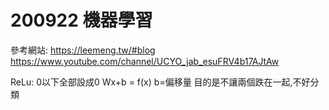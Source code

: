 # 200922 機器學習
參考網站:
https://leemeng.tw/#blog
https://www.youtube.com/channel/UCYO_jab_esuFRV4b17AJtAw

ReLu: 0以下全部設成0
Wx+b = f(x)
b=偏移量 目的是不讓兩個跌在一起,不好分類
